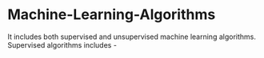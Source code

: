 # Machine-Learning-Algorithms
It includes both supervised and unsupervised machine learning algorithms. Supervised algorithms includes - 
